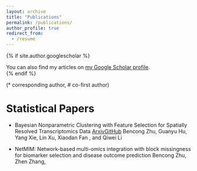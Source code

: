 ```yaml
---
layout: archive
title: "Publications"
permalink: /publications/
author_profile: true
redirect_from:
  - /resume
---
```


{% if site.author.googlescholar %}
  <div class="wordwrap">You can also find my articles on <a href="{{site.author.googlescholar}}">my Google Scholar profile</a>.</div>
{% endif %}

(* corresponding author, # co-first author)

Statistical Papers
==========
* Bayesian Nonparametric Clustering with Feature Selection for Spatially Resolved Transcriptomics Data [Arxiv](https://arxiv.org/abs/2312.08324)[GitHub](https://github.com/new-zbc/BNPSpace)
  Bencong Zhu, Guanyu Hu, Yang Xie, Lin Xu, Xiaodan Fan , and Qiwei Li

* NetMIM: Network-based multi-omics integration with block missingness for biomarker selection and disease outcome prediction
  Bencong Zhu, Zhen Zhang, 

